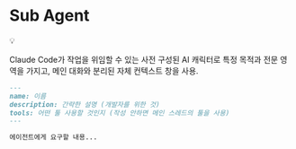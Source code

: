 # Sub Agent

<aside>
💡

Claude Code가 작업을 위임할 수 있는 사전 구성된 AI 캐릭터로 특정 목적과 전문 영역을 가지고, 메인 대화와 분리된 자체 컨텍스트 창을 사용.

</aside>

```markdown
---
name: 이름
description: 간략한 설명 (개발자를 위한 것)
tools: 어떤 툴 사용할 것인지 (작성 안하면 메인 스레드의 툴을 사용)
---

에이전트에게 요구할 내용...
```